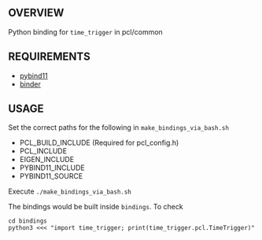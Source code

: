 ## OVERVIEW
Python binding for `time_trigger` in pcl/common

## REQUIREMENTS
- [pybind11](https://github.com/pybind/pybind11)
- [binder](https://github.com/RosettaCommons/binder)

## USAGE
Set the correct paths for the following in `make_bindings_via_bash.sh`
- PCL_BUILD_INCLUDE (Required for pcl_config.h)
- PCL_INCLUDE
- EIGEN_INCLUDE
- PYBIND11_INCLUDE
- PYBIND11_SOURCE

Execute `./make_bindings_via_bash.sh`

The bindings would be built inside `bindings`.
To check 
```
cd bindings
python3 <<< "import time_trigger; print(time_trigger.pcl.TimeTrigger)"
```
